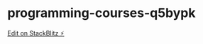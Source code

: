 # programming-courses-q5bypk

[Edit on StackBlitz ⚡️](https://stackblitz.com/edit/programming-courses-q5bypk)
